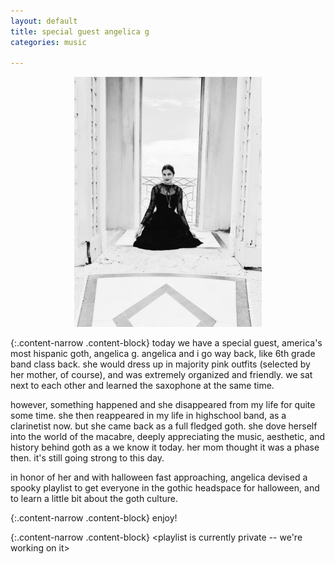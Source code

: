 ```yaml
---
layout: default
title: special guest angelica g
categories: music

---
```


<figure><center>
  <img style="max-width: 300px; height: auto; "  src="/images/guests/angelica.jpg" />
</center></figure>

{:.content-narrow .content-block}
today we have a special guest, america's most hispanic goth, angelica g. angelica and i go way back, like 6th grade band class back. she would dress up in majority pink outfits (selected by her mother, of course), and was extremely organized and friendly. we sat next to each other and learned the saxophone at the same time.

however, something happened and she disappeared from my life for quite some time. she then reappeared in my life in highschool band, as a clarinetist now. but she came back as a full fledged goth. she dove herself into the world of the macabre, deeply appreciating the music, aesthetic, and history behind goth as a we know it today. her mom thought it was a phase then. it's still going strong to this day.

in honor of her and with halloween fast approaching, angelica devised a spooky playlist to get everyone in the gothic headspace for halloween, and to learn a little bit about the goth culture.

{:.content-narrow .content-block}
enjoy!


{:.content-narrow .content-block}
<playlist is currently private -- we're working on it>
